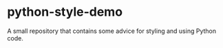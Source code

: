 # python-style-demo
A small repository that contains some advice for styling and using Python code.
